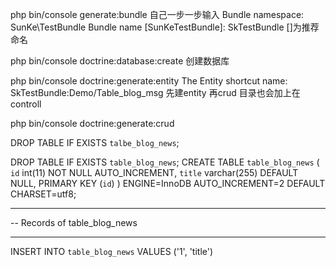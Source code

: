  php bin/console generate:bundle                                自己一步一步输入
 Bundle namespace: SunKe\TestBundle
 Bundle name [SunKeTestBundle]: SkTestBundle  []为推荐命名

 php bin/console doctrine:database:create           创建数据库
 
 php bin/console doctrine:generate:entity
 The Entity shortcut name: SkTestBundle:Demo/Table_blog_msg    先建entity 再crud 目录也会加上在controll

 
 php bin/console doctrine:generate:crud
 
 
 
DROP TABLE IF EXISTS `talbe_blog_news`;

DROP TABLE IF EXISTS `table_blog_news`;
CREATE TABLE `table_blog_news` (
  `id` int(11) NOT NULL AUTO_INCREMENT,
  `title` varchar(255) DEFAULT NULL,
  PRIMARY KEY (`id`)
) ENGINE=InnoDB AUTO_INCREMENT=2 DEFAULT CHARSET=utf8;

-- ----------------------------
-- Records of table_blog_news
-- ----------------------------
INSERT INTO `table_blog_news` VALUES ('1', 'title')






